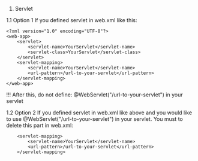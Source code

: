 1. Servlet

1.1 Option 1
If you defined servlet in web.xml like this:
```
<?xml version="1.0" encoding="UTF-8"?>
<web-app>
    <servlet>
        <servlet-name>YourServlet</servlet-name>
        <servlet-class>YourServlet</servlet-class>
    </servlet>
    <servlet-mapping>
        <servlet-name>YourServlet</servlet-name>
        <url-pattern>/url-to-your-servlet</url-pattern>
    </servlet-mapping>
</web-app>
```
!!! After this, do not define: @WebServlet("/url-to-your-servlet") in your servlet

1.2 Option 2
If you defined servlet in web.xml like above and you would like to use @WebServlet("/url-to-your-servlet") in your servlet. You must to delete this part in web.xml:
```
    <servlet-mapping>
        <servlet-name>YourServlet</servlet-name>
        <url-pattern>/url-to-your-servlet</url-pattern>
    </servlet-mapping>
```
